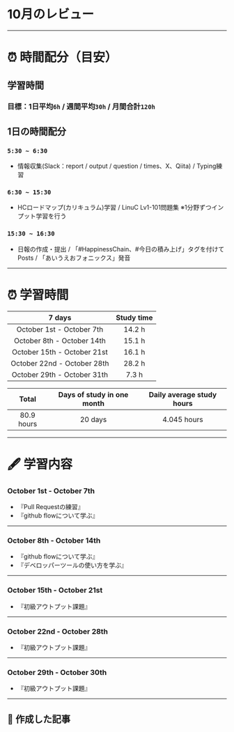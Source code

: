 # 10月のレビュー
---

# ⏰ 時間配分（目安）
## 学習時間
### 目標：1日平均`6h` / 週間平均`30h` / 月間合計`120h`
 
## 1日の時間配分
### `5:30 ~ 6:30`
- 情報収集(Slack：report / output / question / times、X、Qiita) / Typing練習
### `6:30 ~ 15:30`
- HCロードマップ(カリキュラム)学習 / LinuC Lv1-101問題集 ※1分野ずつインプット学習を行う
### `15:30 ~ 16:30`
- 日報の作成・提出 / 「#HappinessChain、#今日の積み上げ」タグを付けてPosts / 「あいうえおフォニックス」発音
---

# ⏰ 学習時間
| 7 days | Study time |
| :---: | :---: |
| October 1st - October 7th | 14.2 h |
| October 8th - October 14th | 15.1 h |
| October 15th - October 21st | 16.1 h |
| October 22nd - October 28th | 28.2 h |
| October 29th - October 31th | 7.3 h |

| Total | Days of study in one month | Daily average study hours |
| :---: | :---: | :---: |
| 80.9 hours | 20 days | 4.045 hours |
---


# 🖋️ 学習内容
### October 1st - October 7th 
- 『Pull Requestの練習』
- 『github flowについて学ぶ』

---


### October 8th - October 14th
- 『github flowについて学ぶ』
- 『デベロッパーツールの使い方を学ぶ』
---


### October 15th - October 21st
- 『初級アウトプット課題』
---


### October 22nd - October 28th
- 『初級アウトプット課題』
---


### October 29th - October 30th
- 『初級アウトプット課題』
---


## 📰 作成した記事
